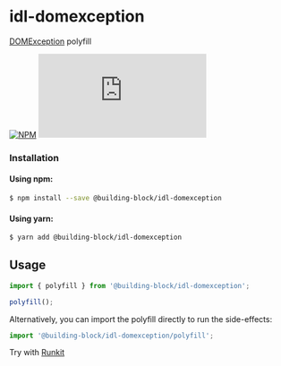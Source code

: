 # idl-domexception

[DOMException](https://heycam.github.io/webidl/#idl-DOMException) polyfill

[![NPM](https://img.shields.io/npm/v/@building-block/idl-domexception.svg?style=flat)](https://www.npmjs.com/package/@building-block/idl-domexception) [![Gzip Size](https://img.badgesize.io/https://unpkg.com/@building-block/idl-domexception/dist/xhrFetch.js?compression=gzip)](https://unpkg.com/@building-block/idl-domexception/)

### Installation

#### Using npm:

```sh
$ npm install --save @building-block/idl-domexception
```

#### Using yarn:

```sh
$ yarn add @building-block/idl-domexception
```

## Usage

```javascript
import { polyfill } from '@building-block/idl-domexception';

polyfill();
```

Alternatively, you can import the polyfill directly to run the side-effects:

```javascript
import '@building-block/idl-domexception/polyfill';
```

Try with [Runkit](https://npm.runkit.com/@building-block/idl-domexception)
